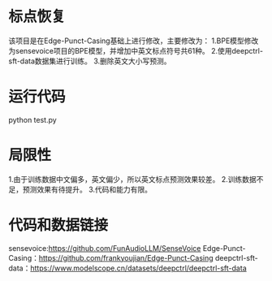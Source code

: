 # 标点恢复
该项目是在Edge-Punct-Casing基础上进行修改，主要修改为：
1.BPE模型修改为sensevoice项目的BPE模型，并增加中英文标点符号共61种。
2.使用deepctrl-sft-data数据集进行训练。
3.删除英文大小写预测。

# 运行代码
python test.py

# 局限性
1.由于训练数据中文偏多，英文偏少，所以英文标点预测效果较差。
2.训练数据不足，预测效果有待提升。
3.代码和能力有限。

# 代码和数据链接
sensevoice:https://github.com/FunAudioLLM/SenseVoice
Edge-Punct-Casing：https://github.com/frankyoujian/Edge-Punct-Casing
deepctrl-sft-data：https://www.modelscope.cn/datasets/deepctrl/deepctrl-sft-data